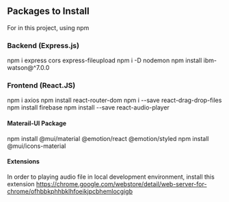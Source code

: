 ## Packages to Install
For in this project, using npm

### Backend (Express.js)
npm i express cors express-fileupload
npm i -D nodemon
npm install ibm-watson@^7.0.0

### Frontend (React.JS)
npm i axios
npm install react-router-dom
npm i --save react-drag-drop-files
npm install firebase
npm install --save react-audio-player

#### Materail-UI Package
npm install @mui/material @emotion/react @emotion/styled
npm install @mui/icons-material

#### Extensions
In order to playing audio file in local development environment, install this extension
https://chrome.google.com/webstore/detail/web-server-for-chrome/ofhbbkphhbklhfoeikjpcbhemlocgigb